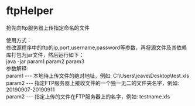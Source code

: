 # ftpHelper
抢先向ftp服务器上传指定命名的文件     

使用方式：  
修改源程序中的ftp的ip,port,username,password等参数，再将源文件及其依赖库打包为jar文件，然后运行如下：  
java -jar param1 param2 param3  
参数解释:   
param1 --- 本地待上传文件的绝对地址，例如: C:\Users\jeave\Desktop\test.xls  
param2 --- 指定FTP服务器上接收文件的一个独一无二的文件夹名字，例如: 20190907-20190911  
param2 --- 指定上传的文件在FTP服务器上的名字，例如: testname.xls 
